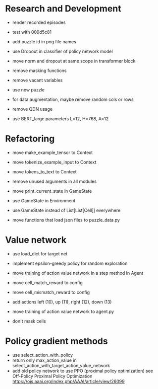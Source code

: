 # Research and Development

- render recorded episodes
- test with 009d5c81

- add puzzle id in png file names

- use Dropout in classifier of policy network model
- move norm and dropout at same scope in transformer block

- remove masking functions
- remove vacant variables
- use new puzzle

- for data augmentation, maybe remove random cols or rows
- remove QDN usage
- use BERT_large parameters L=12, H=768, A=12


# Refactoring

- move make_example_tensor to Context
- move tokenize_example_input to Context
- move tokens_to_text to Context

- remove unused arguments in all modules
- move print_current_state in GameState
- use GameState in Environment
- use GameState instead of List[List[Cell]] everywhere

- move functions that load json files to puzzle_data.py

# Value network

- use load_dict for target net
- implement epsilon-greedy policy for random exploration

- move training of action value network in a step method in Agent
- move cell_match_reward to config
- move cell_mismatch_reward to config
- add actions left (10), up (11), right (12), down (13)

- move training of action value network to agent.py
- don't mask cells

# Policy gradient methods

- use select_action_with_policy
- return only max_action_value in select_action_with_target_action_value_network
- add old policy network to use PPO (proximal policy optimization)
    see Off-Policy Proximal Policy Optimization
        https://ojs.aaai.org/index.php/AAAI/article/view/26099
